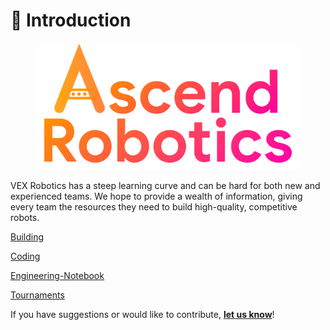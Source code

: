 # 🚀 Introduction



<figure><img src=".gitbook/assets/Ascend Robotics Logo.png" alt=""><figcaption></figcaption></figure>

VEX Robotics has a steep learning curve and can be hard for both new and experienced teams. We hope to provide a wealth of information, giving every team the resources they need to build high-quality, competitive robots.

[Building](vex-robotics/building/)

[Coding](vex-robotics/coding/)

[Engineering-Notebook](vex-robotics/engineering-notebook/)

[Tournaments](vex-robotics/tournaments/)

If you have suggestions or would like to contribute, [**let us know**](https://forms.gle/EzvCeQsRSxYrk6vY9)!
